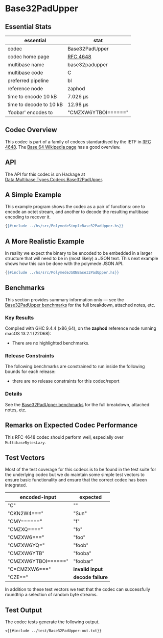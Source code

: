 # Base32PadUpper

## Essential Stats

| essential               | stat                                               |
| ----------------------- | -------------------------------------------------- |
| codec                   | Base32PadUpper                                     |
| codec home page         | [RFC 4648](https://www.rfc-editor.org/rfc/rfc4648) |
| multibase name          | base32padupper                                     |
| multibase code          | C                                                  |
| preferred pipeline      | bl                                                 |
| reference node          | zaphod                                             |
| time to encode 10 kB    | 7.026 μs                                           |
| time to decode to 10 kB | 12.98 μs                                           |
| 'foobar' encodes to     | "CMZXW6YTBOI======"                                |


## Codec Overview

This codec is part of a family of codecs standardised by the IETF in 
[RFC 4648](https://www.rfc-editor.org/rfc/rfc4648). The 
[Base 64 Wikipedia page](https://en.wikipedia.org/wiki/Base64) has a good overview.


## API

The API for this codec is on Hackage at [Data.Multibase.Types.Codecs.Base32PadUpper](https://hackage.haskell.org/package/polymede-0.0.0.1/docs/Data-Multibase-Types-Codecs-Base32PadUpper.html).

## A Simple Example

This example program shows the codec as a pair of functions: one to encode an octet stream, 
and another to decode the resulting multibase encoding to recover it.

```haskell
{{#include ../hs/src/PolymedeSimpleBase32PadUpper.hs}}
```

## A More Realistic Example

In reality we expect the binary to be encoded to be embedded in a larger structure that will need
to be in (most likely) a JSON text. This next example shows how this can be done with the polymede
JSON API.

```haskell
{{#include ../hs/src/PolymedeJSONBase32PadUpper.hs}}
```

## Benchmarks


This section provides summary information only &mdash; see the [Base32PadUpper benchmarks](https://cdornan.github.io/polymede-benchmarks/benchmarks/0.0.0.1/Base32PadUpper.html) for the full
breakdown, attached notes, etc.

### Key Results

Compiled with GHC 9.4.4 (x86_64), on the **zaphod** reference node running macOS 13.2.1 (22D68):

* There are no highlighted benchmarks.

### Release Constraints

The following benchmarks are constrained to run inside the following bounds for each release:

* there are no release constraints for this codec/report

### Details

See the [Base32PadUpper benchmarks](https://cdornan.github.io/polymede-benchmarks/benchmarks/0.0.0.1/Base32PadUpper.html) for the full breakdown, attached notes, etc.


## Remarks on Expected Codec Performance

This RFC 4648 codec should perform well, especially over `MultibaseBytesLazy`.


## Test Vectors

Most of the test coverage for this codecs is to be found in the test suite for the underlying
codec but we do maintain some simple test vectors to ensure basic functionality and ensure that 
the correct codec has been integrated.

| encoded-input       | expected           |
| ------------------- | ------------------ |
| "C"                 | ""                 |
| "CKN2W4==="         | "Sun"              |
| "CMY======"         | "f"                |
| "CMZXQ===="         | "fo"               |
| "CMZXW6==="         | "foo"              |
| "CMZXW6YQ="         | "foob"             |
| "CMZXW6YTB"         | "fooba"            |
| "CMZXW6YTBOI======" | "foobar"           |
| "C=CMZXW6==="       | **invalid input**  |
| "CZE=="             | **decode failure** |


In addition to these test vectors we test that the codec can successfully roundtrip a selection of 
random byte streams.

## Test Output

The codec tests generate the following output.

```
<{{#include ../test/Base32PadUpper-out.txt}}
```
